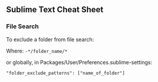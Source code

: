 ## Sublime Text Cheat Sheet

### File Search

To exclude a folder from file search:

Where: `-*/folder_name/*`

or globally, in Packages/User/Preferences.sublime-settings:

`"folder_exclude_patterns": ["name_of_folder"]`

